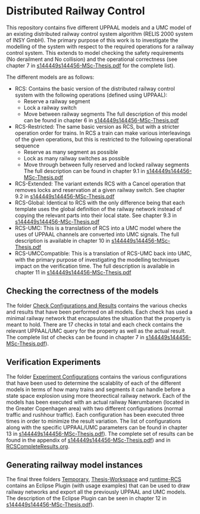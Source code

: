 # Distributed Railway Control
This repository contains five different UPPAAL models and a UMC model of an existing distributed railway control system algorithm (RELIS 2000 system of INSY GmbH). The primary purpose of this work is to investigate the modelling of the system with respect to the required operations for a
railway control system. This extends to model checking the safety requirements (No derailment and No collision) and the operational correctness (see chapter 7 in [s144449s144456-MSc-Thesis.pdf](https://github.com/perlangelaursen/DistributedRailwayControl/blob/master/s144449s144456-MSc-Thesis.pdf) for the complete list). 

The different models are as follows:
* RCS: Contains the basic version of the distributed railway control system with the following operations (defined using UPPAAL):
  * Reserve a railway segment
  * Lock a railway switch
  * Move between railway segments
  The full description of this model can be found in chapter 6 in [s144449s144456-MSc-Thesis.pdf](https://github.com/perlangelaursen/DistributedRailwayControl/blob/master/s144449s144456-MSc-Thesis.pdf)
* RCS-Restricted: The same basic version as RCS, but with a stricter operation order for trains. In RCS a train can make various interleavings of the given operations, but this is restricted to the following operational sequence
  * Reserve as many segment as possible
  * Lock as many railway switches as possible
  * Move through between fully reserved and locked railway segments
  The full description can be found in chapter 9.1 in [s144449s144456-MSc-Thesis.pdf](https://github.com/perlangelaursen/DistributedRailwayControl/blob/master/s144449s144456-MSc-Thesis.pdf)
* RCS-Extended: The variant extends RCS with a Cancel operation that removes locks and reservation at a given railway switch. See chapter 9.2 in [s144449s144456-MSc-Thesis.pdf](https://github.com/perlangelaursen/DistributedRailwayControl/blob/master/s144449s144456-MSc-Thesis.pdf)
* RCS-Global: Identical to RCS with the only difference being that each template uses the global definition of the railway network instead of copying the relevant parts into their local state. See chapter 9.3 in [s144449s144456-MSc-Thesis.pdf](https://github.com/perlangelaursen/DistributedRailwayControl/blob/master/s144449s144456-MSc-Thesis.pdf)
* RCS-UMC: This is a translation of RCS into a UMC model where the uses of UPPAAL channels are converted into UMC signals. The full description is available in chapter 10 in [s144449s144456-MSc-Thesis.pdf](https://github.com/perlangelaursen/DistributedRailwayControl/blob/master/s144449s144456-MSc-Thesis.pdf)
* RCS-UMCCompatible: This is a translation of RCS-UMC back into UMC, with the primary purpose of investigating the modelling techniques impact on the verification time. The full description is available in chapter 11 in [s144449s144456-MSc-Thesis.pdf](https://github.com/perlangelaursen/DistributedRailwayControl/blob/master/s144449s144456-MSc-Thesis.pdf)

## Checking the correctness of the models
The folder [Check Configurations and Results](https://github.com/perlangelaursen/DistributedRailwayControl/tree/master/Check%20Configurations%20and%20Results) contains the various checks and results that have been performed on all models. Each check has used a minimal railway network that encapsulates the situation that the property is meant to hold. There are 17 checks in total and each check contains the relevant UPPAAL/UMC query for the property as well as the actual result. The complete list of checks can be found in chapter 7 in [s144449s144456-MSc-Thesis.pdf](https://github.com/perlangelaursen/DistributedRailwayControl/blob/master/s144449s144456-MSc-Thesis.pdf)).

## Verification Experiments
The folder [Experiment Configurations](https://github.com/perlangelaursen/DistributedRailwayControl/tree/master/Experiment%20Configurations) contains the various configurations that have been used to determine the scalablity of each of the different models in terms of how many trains and segments it can handle before a state space explosion using more theorectical railway network. Each of the models has been executed with an actual railway Nærumbanen (located in the Greater Copenhagen area) with two different configurations (normal traffic and rushhour traffic). Each configuration has been executed three times in order to minimize the result variation. The list of configurations along with the specific UPPAAL/UMC parameters can be found in chapter 13 in [s144449s144456-MSc-Thesis.pdf](https://github.com/perlangelaursen/DistributedRailwayControl/blob/master/s144449s144456-MSc-Thesis.pdf)). The complete set of results can be found in the appendix of [s144449s144456-MSc-Thesis.pdf](https://github.com/perlangelaursen/DistributedRailwayControl/blob/master/s144449s144456-MSc-Thesis.pdf)) and in [RCSCompleteResults.org](https://github.com/perlangelaursen/DistributedRailwayControl/blob/master/RCSCompleteResults.org).

## Generating railway model instances
The final three folders [Temporary](https://github.com/perlangelaursen/DistributedRailwayControl/tree/master/Temporary), [Thesis-Workspace](https://github.com/perlangelaursen/DistributedRailwayControl/tree/master/Thesis-Workspace) and [runtime-RCS](https://github.com/perlangelaursen/DistributedRailwayControl/tree/master/runtime-RCS) contains an Eclipse Plugin (with usage examples) that can be used to draw railway networks and export all the previously UPPAAL and UMC models. The description of the Eclipse Plugin can be seen in chapter 12 in [s144449s144456-MSc-Thesis.pdf](https://github.com/perlangelaursen/DistributedRailwayControl/blob/master/s144449s144456-MSc-Thesis.pdf)).
